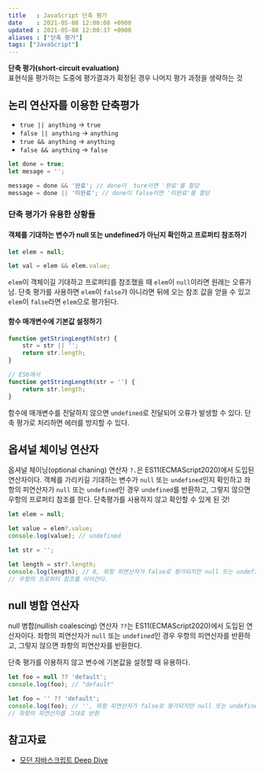 ```yaml
---
title   : JavaScript 단축 평가 
date    : 2021-05-08 12:00:08 +0900
updated : 2021-05-08 12:00:37 +0900
aliases : ["단축 평가"]
tags: ["JavaScript"]
---
```

**단축 평가(short-circuit evaluation)**  
표현식을 평가하는 도중에 평가결과가 확정된 경우 나머지 평가 과정을 생략하는 것 

## 논리 연산자를 이용한 단축평가 
-  `true || anything` →  `true`   
- `false || anything` →  `anything`
- `true && anything`  →  `anything` 
- `false && anything` →  `false`    

```javascript
let done = true;
let mesage = '';

message = done && '완료'; // done이  ture이면 '완료'를 할당
message = done || '미완료'; // done이 false이면 '미완료'를 할당 
```  

### 단축 평가가 유용한 상황들  
#### 객체를 기대하는 변수가 null 또는 undefined가 아닌지 확인하고 프로퍼티 참조하기  
```javascript
let elem = null; 

let val = elem && elem.value; 
```
`elem`이 객체이길 기대하고 프로퍼티를 참조했을 때 `elem`이 `null`이라면 원래는 오류가 남. 단축 평가를 사용하면 `elem`이 `false`가 아니라면 뒤에 오는 참조 값을 얻을 수 있고 `elem`이 `false`라면 `elem`으로 평가된다.  

#### 함수 매개변수에 기본값 설정하기 
```javascript
function getStringLength(str) {
    str = str || '';
	return str.length; 
}

// ES6에서 
function getStringLength(str = '') {
    return str.length; 
}
```
함수에 매개변수를 전달하지 않으면 `undefined`로 전달되어 오류가 발생할 수 있다. 단축 평가로 처리하면 에러를 방지할 수 있다. 

## 옵셔널 체이닝 연산자   
옵셔널 체이닝(optional chaning) 연산자 `?.`은 ES11(ECMAScript2020)에서 도입된 연산자이다. 
객체를 가리키길 기대하는 변수가 `null` 또는 `undefined`인지 확인하고 좌항의 피연산자가 `null` 또는 `undefined`인 경우 `undefined`를 반환하고, 그렇지 않으면 우항의 프로퍼티 참조를 한다. 단축평가를 사용하지 않고 확인할 수 있게 된 것! 
 
```javascript
let elem = null;

let value = elem?.value; 
console.log(value); // undefined

let str = '';

let length = str?.length; 
console.log(length); // 0, 좌항 피연산자가 false로 평가되지만 null 또는 undefined가 아니기에 
// 우항의 프로퍼티 참조를 이어간다.  
```

## null 병합 연산자 
null 병합(nullish coalescing) 연산자 `??`는 ES11(ECMAScript2020)에서 도입된 연산자이다. 
좌항의 피연산자가 `null` 또는 `undefined`인 경우 우항의 피연산자를 반환하고, 그렇지 않으면 좌항의 피연산자를 반환한다. 

단축 평가를 이용하지 않고 변수에 기본값을 설정할 때 유용하다.  
```javascript
let foo = null ?? 'default';
console.log(foo); // "default"

let foo = '' ?? 'default';
console.log(foo); // '', 좌항 피연산자가 false로 평가되지만 null 또는 undefined가 아니기에 
// 좌항의 피연산자를 그대로 반환 
```

## 참고자료 
- [모던 자바스크립트 Deep Dive](http://www.kyobobook.co.kr/product/detailViewKor.laf?ejkGb=KOR&mallGb=KOR&barcode=9791158392239&orderClick=LEa&Kc=)